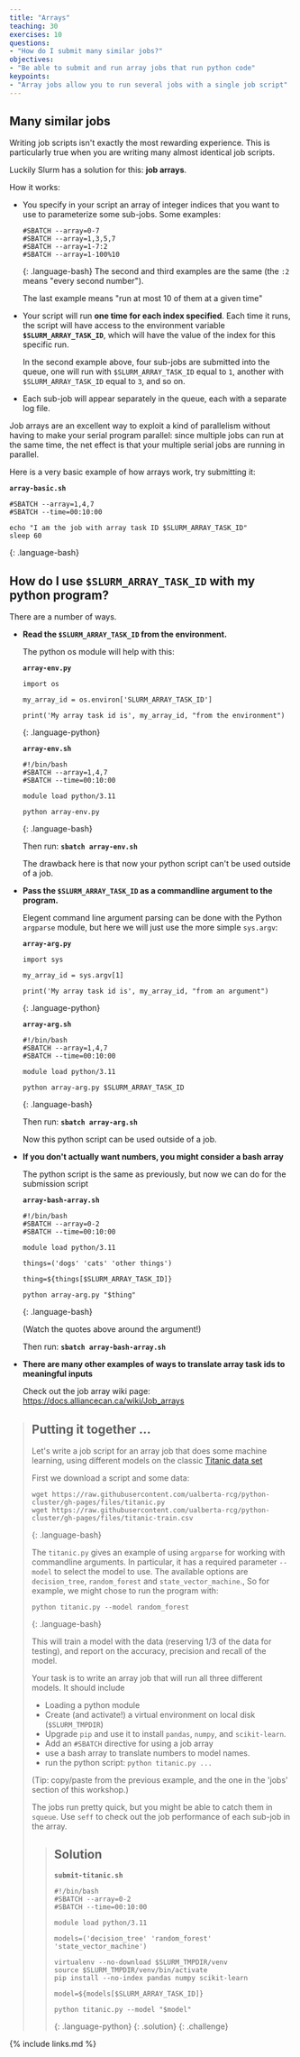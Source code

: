 ```yaml
---
title: "Arrays"
teaching: 30
exercises: 10
questions:
- "How do I submit many similar jobs?"
objectives:
- "Be able to submit and run array jobs that run python code"
keypoints:
- "Array jobs allow you to run several jobs with a single job script"
---
```


## Many similar jobs

Writing job scripts isn't exactly the most rewarding experience.
This is particularly true when you are writing many almost identical job scripts.

Luckily Slurm has a solution for this: **job arrays**.

How it works:
* You specify in your script an array of integer indices that you want to use to parameterize some
sub-jobs.
  Some examples:
  ~~~
  #SBATCH --array=0-7
  #SBATCH --array=1,3,5,7
  #SBATCH --array=1-7:2
  #SBATCH --array=1-100%10
  ~~~
  {: .language-bash}
  The second and third examples are the same (the `:2` means "every second number").
  
  The last example means "run at most 10 of them at a given time"
* Your script will run **one time for each index specified**. Each time it runs, the script will have
  access to the environment variable **`$SLURM_ARRAY_TASK_ID`**, which will have the value of the
  index for this specific run.
  
  In the second example above, four sub-jobs are submitted into the
  queue, one will run with `$SLURM_ARRAY_TASK_ID` equal to `1`, another with `$SLURM_ARRAY_TASK_ID`
  equal to `3`, and so on.
* Each sub-job will appear separately in the queue, each with a separate log file.

Job arrays are an excellent way to exploit a kind of parallelism without having to
make your serial program parallel: since multiple jobs can run at the same time, the
net effect is that your multiple serial jobs are running in parallel.

Here is a very basic example of how arrays work, try submitting it:

**`array-basic.sh`**

~~~
#SBATCH --array=1,4,7
#SBATCH --time=00:10:00

echo "I am the job with array task ID $SLURM_ARRAY_TASK_ID"
sleep 60
~~~
{: .language-bash}

## How do I use `$SLURM_ARRAY_TASK_ID` with my python program?

There are a number of ways.

* **Read the `$SLURM_ARRAY_TASK_ID` from the environment.**
  
  The python os module will help with this:
  
  **`array-env.py`**
  ~~~
  import os

  my_array_id = os.environ['SLURM_ARRAY_TASK_ID']

  print('My array task id is', my_array_id, "from the environment")
  ~~~
  {: .language-python}

  **`array-env.sh`**
  ~~~
  #!/bin/bash
  #SBATCH --array=1,4,7
  #SBATCH --time=00:10:00

  module load python/3.11

  python array-env.py
  ~~~
  {: .language-bash}

  Then run: **`sbatch array-env.sh`**

  The drawback here is that now your python script can't be used outside of a job.

* **Pass the `$SLURM_ARRAY_TASK_ID` as a commandline argument to the program.**
  
  Elegent command line argument parsing can be done with the Python `argparse` module,
  but here we will just use the more simple `sys.argv`:

  **`array-arg.py`**
  ~~~
  import sys

  my_array_id = sys.argv[1]

  print('My array task id is', my_array_id, "from an argument")
  ~~~
  {: .language-python}

  **`array-arg.sh`**
  ~~~
  #!/bin/bash
  #SBATCH --array=1,4,7
  #SBATCH --time=00:10:00

  module load python/3.11

  python array-arg.py $SLURM_ARRAY_TASK_ID
  ~~~
  {: .language-bash}

  Then run: **`sbatch array-arg.sh`**

  Now this python script can be used outside of a job.

* **If you don't actually want numbers, you might consider a bash array**

  The python script is the same as previously, but now we can do for the submission
  script

  **`array-bash-array.sh`**
  ~~~
  #!/bin/bash
  #SBATCH --array=0-2
  #SBATCH --time=00:10:00

  module load python/3.11

  things=('dogs' 'cats' 'other things')

  thing=${things[$SLURM_ARRAY_TASK_ID]}

  python array-arg.py "$thing"
  ~~~
  {: .language-bash}

  (Watch the quotes above around the argument!)

  Then run: **`sbatch array-bash-array.sh`**

* **There are many other examples of ways to translate array task ids to meaningful inputs**

   Check out the job array wiki page: <https://docs.alliancecan.ca/wiki/Job_arrays>

> ## Putting it together ...
> Let's write a job script for an array job that does some machine learning, using
> different models on the classic [Titanic data set](https://www.kaggle.com/competitions/titanic)
>
> First we download a script and some data:
>
> ~~~
> wget https://raw.githubusercontent.com/ualberta-rcg/python-cluster/gh-pages/files/titanic.py
> wget https://raw.githubusercontent.com/ualberta-rcg/python-cluster/gh-pages/files/titanic-train.csv
> ~~~
> {: .language-bash}
>
> The `titanic.py` gives an example of using `argparse` for working with commandline arguments.
> In particular, it has a required parameter `--model` to select the model to use. The available options
> are `decision_tree`, `random_forest` and `state_vector_machine`., So for example, we might chose to
> run the program with:
>
> ~~~
> python titanic.py --model random_forest
> ~~~
> {: .language-bash}
>
> This will train a model with the data (reserving 1/3 of the data for testing), and report on the
> accuracy, precision and recall of the model.
>
> Your task is to write an array job that will run all three different models. It should include
> * Loading a python module
> * Create (and activate!) a virtual environment on local disk (`$SLURM_TMPDIR`)
> * Upgrade `pip` and use it to install `pandas`, `numpy`, and `scikit-learn`.
> * Add an `#SBATCH` directive for using a job array
> * use a bash array to translate numbers to model names.
> * run the python script: `python titanic.py ...`
>
> (Tip: copy/paste from the previous example, and the one in the 'jobs' section of this workshop.)
> 
> The jobs run pretty quick, but you might be able to catch them in `squeue`.
> Use `seff` to check out the job performance of each sub-job in the array.
> > ## Solution
> >
> > **`submit-titanic.sh`**
> >
> > ~~~
> > #!/bin/bash
> > #SBATCH --array=0-2
> > #SBATCH --time=00:10:00
> > 
> > module load python/3.11
> > 
> > models=('decision_tree' 'random_forest' 'state_vector_machine')
> > 
> > virtualenv --no-download $SLURM_TMPDIR/venv
> > source $SLURM_TMPDIR/venv/bin/activate
> > pip install --no-index pandas numpy scikit-learn
> > 
> > model=${models[$SLURM_ARRAY_TASK_ID]}
> > 
> > python titanic.py --model "$model"
> > ~~~
> > {: .language-python}
> {: .solution}
{: .challenge}

{% include links.md %}
